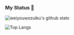 ### My Status 👋

<!--
**weiyouwozuiku/weiyouwozuiku** is a ✨ _special_ ✨ repository because its `README.md` (this file) appears on your GitHub profile.

Here are some ideas to get you started:

- 🔭 I’m currently working on ...
- 🌱 I’m currently learning ...
- 👯 I’m looking to collaborate on ...
- 🤔 I’m looking for help with ...
- 💬 Ask me about ...
- 📫 How to reach me: ...
- 😄 Pronouns: ...
- ⚡ Fun fact: ...
-->

![weiyouwozuiku's github stats](https://github-readme-stats.vercel.app/api?username=weiyouwozuiku&show_icons=true&theme=tokyonight&hide=prs)

![Top Langs](https://github-readme-stats.vercel.app/api/top-langs/?username=weiyouwozuiku&layout=compact&theme=tokyonight)
